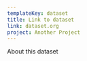 ```yaml
---
templateKey: dataset
title: Link to dataset
link: dataset.org
project: Another Project
---
```

About this dataset